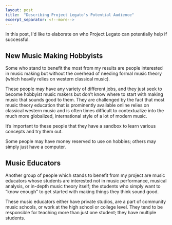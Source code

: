 ```yaml
---
layout: post
title:  "Describing Project Legato's Potential Audience"
excerpt_separator: <!--more-->
---
```


In this post, I'd like to elaborate on who Project Legato can potentially help if successful.

<!--more-->

## New Music Making Hobbyists

Some who stand to benefit the most from my results are people interested in music making but without the overhead of needing formal music theory (which heavily relies on western classical music). 

These people may have any variety of different jobs, and they just seek to become hobbyist music makers but don’t know where to start with making music that sounds good to them. They are challenged by the fact that most music theory education that is prominently available online relies on classical western music and is often times difficult to contextualize into the much more globalized, international style of a lot of modern music.

It’s important to these people that they have a sandbox to learn various concepts and try them out. 

Some people may have money reserved to use on hobbies; others may simply just have a computer.


## Music Educators

Another group of people which stands to benefit from my project are music educators whose students are interested not in music performance, musical analysis, or in-depth music theory itself; the students who simply want to “know enough” to get started with making things they think sound good. 

These music educators  either have private studios, are a part of community music schools, or work at the high school or college level. They tend to be responsible for teaching more than just one student; they have multiple students.